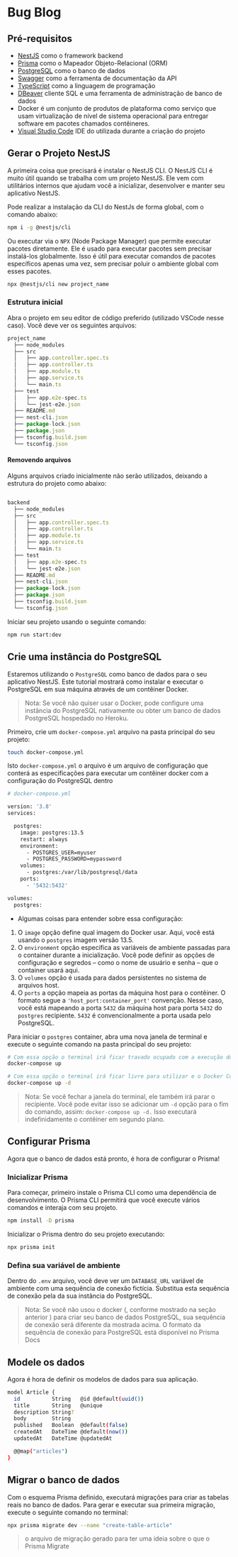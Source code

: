 # Bug Blog

## Pré-requisitos

* <a href="https://nestjs.com/" target="_blank">NestJS</a> como o framework backend
* <a href="https://www.prisma.io/" target="_blank">Prisma</a> como o Mapeador Objeto-Relacional (ORM)
* <a href="https://www.postgresql.org/" target="_blank">PostgreSQL</a> como o banco de dados
* <a href="https://swagger.io/" target="_blank">Swagger</a> como a ferramenta de documentação da API
* <a href="https://www.typescriptlang.org/" target="_blank">TypeScript</a> como a linguagem de programação
* <a href="https://dbeaver.io/download/" target="_blank">DBeaver</a> cliente SQL e uma ferramenta de administração de banco de dados
* <a href="https://www.docker.com/" target="_blank"></a> Docker é um conjunto de produtos de plataforma como serviço que usam virtualização de nível de sistema operacional para entregar software em pacotes chamados contêineres.
* <a href="https://code.visualstudio.com/" target="_blank">Visual Studio Code</a> IDE do utilizada durante a criação do projeto

## Gerar o Projeto NestJS

A primeira coisa que precisará é instalar o NestJS CLI. O NestJS CLI é muito útil quando se trabalha com um projeto NestJS. Ele vem com utilitários internos que ajudam você a inicializar, desenvolver e manter seu aplicativo NestJS.

Pode realizar a instalação da CLI do NestJs de forma global, com o comando abaixo:

```bash
npm i -g @nestjs/cli
```

Ou executar via o `NPX` (Node Package Manager) que permite executar pacotes diretamente. Ele é usado para executar pacotes sem precisar instalá-los globalmente. Isso é útil para executar comandos de pacotes específicos apenas uma vez, sem precisar poluir o ambiente global com esses pacotes.

```bash
npx @nestjs/cli new project_name
```

### Estrutura inicial

Abra o projeto em seu editor de código preferido (utilizado VSCode nesse caso). Você deve ver os seguintes arquivos:

```js
project_name
  ├── node_modules
  ├── src
  │   ├── app.controller.spec.ts
  │   ├── app.controller.ts
  │   ├── app.module.ts
  │   ├── app.service.ts
  │   └── main.ts
  ├── test
  │   ├── app.e2e-spec.ts
  │   └── jest-e2e.json
  ├── README.md
  ├── nest-cli.json
  ├── package-lock.json
  ├── package.json
  ├── tsconfig.build.json
  └── tsconfig.json

```

#### Removendo arquivos

Alguns arquivos criado inicialmente não serão utilizados, deixando a estrutura do projeto como abaixo:

```js

backend
  ├── node_modules
  ├── src
  │   ├── app.controller.spec.ts
  │   ├── app.controller.ts
  │   ├── app.module.ts
  │   ├── app.service.ts
  │   └── main.ts
  ├── test
  │   ├── app.e2e-spec.ts
  │   └── jest-e2e.json
  ├── README.md
  ├── nest-cli.json
  ├── package-lock.json
  ├── package.json
  ├── tsconfig.build.json
  └── tsconfig.json

```

Iniciar seu projeto usando o seguinte comando:

```bash
npm run start:dev
```

## Crie uma instância do PostgreSQL

Estaremos utilizando o `PostgreSQL` como banco de dados para o seu aplicativo NestJS. Este tutorial mostrará como instalar e executar o PostgreSQL em sua máquina através de um contêiner Docker.

> Nota: Se você não quiser usar o Docker, pode configure uma instância do PostgreSQL nativamente ou obter um banco de dados PostgreSQL hospedado no Heroku.


Primeiro, crie um `docker-compose.yml` arquivo na pasta principal do seu projeto:

```bash
touch docker-compose.yml
```

Isto `docker-compose.yml` o arquivo é um arquivo de configuração que conterá as especificações para executar um contêiner docker com a configuração do PostgreSQL dentro

```bash
# docker-compose.yml

version: '3.8'
services:

  postgres:
    image: postgres:13.5
    restart: always
    environment:
      - POSTGRES_USER=myuser
      - POSTGRES_PASSWORD=mypassword
    volumes:
      - postgres:/var/lib/postgresql/data
    ports:
      - '5432:5432'

volumes:
  postgres:

```

* Algumas coisas para entender sobre essa configuração:

1. O `image` opção define qual imagem do Docker usar. Aqui, você está usando o `postgres` imagem versão 13.5.
2. O `environment` opção especifica as variáveis de ambiente passadas para o container durante a inicialização. Você pode definir as opções de configuração e segredos – como o nome de usuário e senha – que o container usará aqui.
3. O `volumes` opção é usada para dados persistentes no sistema de arquivos host.
4. O `ports` a opção mapeia as portas da máquina host para o contêiner. O formato segue a `'host_port:container_port'` convenção. Nesse caso, você está mapeando a porta `5432` da máquina host para porta `5432` do `postgres` recipiente. `5432` é convencionalmente a porta usada pelo PostgreSQL.

Para iniciar o `postgres` container, abra uma nova janela de terminal e execute o seguinte comando na pasta principal do seu projeto:

```bash
# Com essa opção o terminal irá ficar travado ocupado com a execução do Docker Compose
docker-compose up

# Com essa opção o terminal irá ficar livre para utilizar e o Docker Compose executando no segundo plano
docker-compose up -d
```

> Nota: Se você fechar a janela do terminal, ele também irá parar o recipiente. Você pode evitar isso se adicionar um `-d` opção para o fim do comando, assim: `docker-compose up -d.` Isso executará indefinidamente o contêiner em segundo plano.

## Configurar Prisma

Agora que o banco de dados está pronto, é hora de configurar o Prisma!

### Inicializar Prisma

Para começar, primeiro instale o Prisma CLI como uma dependência de desenvolvimento. O Prisma CLI permitirá que você execute vários comandos e interaja com seu projeto.

```bash
npm install -D prisma
```

Inicializar o Prisma dentro do seu projeto executando:

```bash
npx prisma init
```

### Defina sua variável de ambiente

Dentro do `.env` arquivo, você deve ver um `DATABASE_URL` variável de ambiente com uma sequência de conexão fictícia. Substitua esta sequência de conexão pela da sua instância do PostgreSQL.

> Nota: Se você não usou o docker (, conforme mostrado na seção anterior ) para criar seu banco de dados PostgreSQL, sua sequência de conexão será diferente da mostrada acima. O formato da sequência de conexão para PostgreSQL está disponível no Prisma Docs

## Modele os dados

Agora é hora de definir os modelos de dados para sua aplicação.

```bash
model Article {
  id          String   @id @default(uuid())
  title       String   @unique
  description String?
  body        String
  published   Boolean  @default(false)
  createdAt   DateTime @default(now())
  updatedAt   DateTime @updatedAt

  @@map("articles")
}
```

## Migrar o banco de dados

Com o esquema Prisma definido, executará migrações para criar as tabelas reais no banco de dados. Para gerar e executar sua primeira migração, execute o seguinte comando no terminal:

```bash
npx prisma migrate dev --name "create-table-article"
```

> o arquivo de migração gerado para ter uma ideia sobre o que o Prisma Migrate

